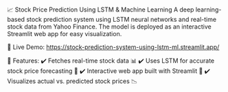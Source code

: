 📈 Stock Price Prediction Using LSTM & Machine Learning
A deep learning-based stock prediction system using LSTM neural networks and real-time stock data from Yahoo Finance. The model is deployed as an interactive Streamlit web app for easy visualization.

🔗 Live Demo: https://stock-prediction-system-using-lstm-ml.streamlit.app/

🔹 Features:
✔️ Fetches real-time stock data 📊
✔️ Uses LSTM for accurate stock price forecasting 🔄
✔️ Interactive web app built with Streamlit 🚀
✔️ Visualizes actual vs. predicted stock prices 📉
